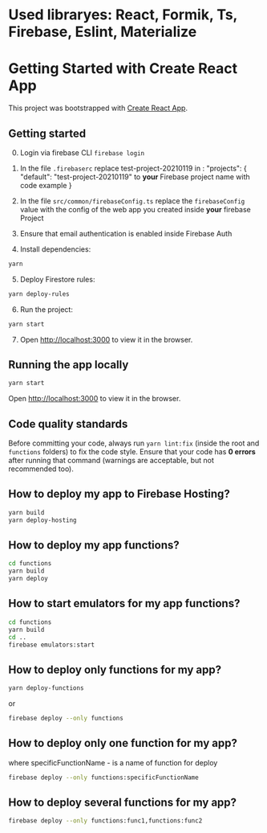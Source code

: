 # Used libraryes: React, Formik, Ts, Firebase, Eslint, Materialize

# Getting Started with Create React App

This project was bootstrapped with [Create React App](https://github.com/facebook/create-react-app).

## Getting started

0. Login via firebase CLI `firebase login`

1. In the file `.firebaserc` replace test-project-20210119 in :
   "projects": {
   "default": "test-project-20210119" to **your** Firebase project name with code example
   }

2. In the file `src/common/firebaseConfig.ts` replace the `firebaseConfig` value with the config of the web app you created inside **your** firebase Project

3. Ensure that email authentication is enabled inside Firebase Auth

4. Install dependencies:

```sh
yarn
```

5. Deploy Firestore rules:

```sh
yarn deploy-rules
```

6. Run the project:

```sh
yarn start
```

7. Open [http://localhost:3000](http://localhost:3000) to view it in the browser.

## Running the app locally

```sh
yarn start
```

Open [http://localhost:3000](http://localhost:3000) to view it in the browser.

## Code quality standards

Before committing your code, always run `yarn lint:fix` (inside the root and `functions` folders) to fix the code style. Ensure that your code has **0 errors** after running that command (warnings are acceptable, but not recommended too).

## How to deploy my app to Firebase Hosting?

```sh
yarn build
yarn deploy-hosting
```

## How to deploy my app functions?

```sh
cd functions
yarn build
yarn deploy
```

## How to start emulators for my app functions?

```sh
cd functions
yarn build
cd ..
firebase emulators:start
```

## How to deploy only functions for my app?

```sh
yarn deploy-functions
```

or

```sh
firebase deploy --only functions
```

## How to deploy only one function for my app?

where specificFunctionName - is a name of function for deploy

```sh
firebase deploy --only functions:specificFunctionName
```

## How to deploy several functions for my app?

```sh
firebase deploy --only functions:func1,functions:func2
```
